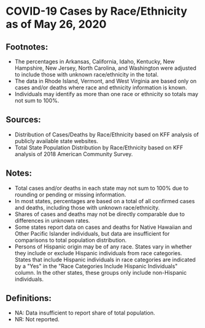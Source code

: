 # COVID-19 Cases by Race/Ethnicity as of May 26, 2020

## Footnotes:
<ul>
  <li>The percentages in Arkansas, California, Idaho, Kentucky, New Hampshire, New Jersey, North Carolina, and Washington were adjusted to include those with unknown race/ethnicity in the total.</li>
  <li>The data in Rhode Island, Vermont, and West Virginia are based only on cases and/or deaths where race and ethnicity information is known.</li>
  <li>Individuals may identify as more than one race or ethnicity so totals may not sum to 100%.</li>
</ul>


## Sources:
<ul>
  <li>Distribution of Cases/Deaths by Race/Ethnicity based on KFF analysis of publicly available state websites.</li>
  <li>Total State Population Distribution by Race/Ethnicity based on KFF analysis of 2018 American Community Survey.</li>
</ul>


## Notes:
<ul>
  <li>Total cases and/or deaths in each state may not sum to 100% due to rounding or pending or missing information.</li>
  <li>In most states, percentages are based on a total of all confirmed cases and deaths, including those with unknown race/ethnicity.</li>
  <li>Shares of cases and deaths may not be directly comparable due to differences in unknown rates.</li>
  <li>Some states report data on cases and deaths for Native Hawaiian and Other Pacific Islander individuals, but data are insufficient for comparisons to total population distribution.</li>
  <li>Persons of Hispanic origin may be of any race. States vary in whether they include or exclude Hispanic individuals from race categories. States that include Hispanic individuals in race categories are indicated by a "Yes" in the "Race Categories Include Hispanic Individuals" column. In the other states, these groups only include non-Hispanic individuals.</li>
</ul>  
  
  
## Definitions:
<ul>
  <li>NA: Data insufficient to report share of total population.</li>
  <li>NR: Not reported.</li> 
</ul>
